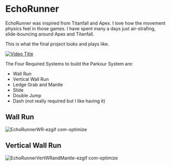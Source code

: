 # EchoRunner

EchoRunner was inspired from Titanfall and Apex. I love how the movement physics feel in those games. I have spent many a days just air-strafing, slide-bouncing around Apex and Titanfall.

This is what the final project looks and plays like.

[![Video Title](https://img.youtube.com/vi/F9_N2gTW_jY/0.jpg)](https://www.youtube.com/watch?v=F9_N2gTW_jY)

The Four Required Systems to build the Parkour System are:

- Wall Run
- Vertical Wall Run
- Ledge Grab and Mantle
- Slide
- Double Jump
- Dash (not really required but I like having it)

## Wall Run
![EchoRunnerWR-ezgif com-optimize](https://github.com/Frost89/EchoRunnerParkourFPS/assets/25364552/c9a51b17-4597-4e50-af88-0de5948dc2dc)

## Vertical Wall Run

![EchoRunnerVertWRandMantle-ezgif com-optimize](https://github.com/Frost89/EchoRunnerParkourFPS/assets/25364552/6154e7ef-ed97-4117-8a63-00e255c1d264)
